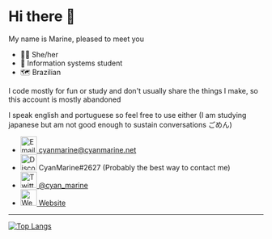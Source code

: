 # Hi there 👋
My name is Marine, pleased to meet you

- 👸🏽 She/her
- 🏫 Information systems student
- 🗺️ Brazilian

I code mostly for fun or study and don't usually share the things I make, so this account is mostly abandoned

I speak english and portuguese so feel free to use either
(I am studying japanese but am not good enough to sustain conversations ごめん)


- [<img src="https://img.icons8.com/bubbles/50/000000/apple-mail.png" width=32px alt="Email" title="Email"> cyanmarine@cyanmarine.net][Email] 
- <img src="https://img.icons8.com/bubbles/50/000000/discord-logo.png" alt="Discord username" title="Discord username" width=32px;> CyanMarine#2627 (Probably the best way to contact me)
- [<img src="https://img.icons8.com/bubbles/50/000000/twitter.png" alt="Twitter" title="Twitter" width=32px;> @cyan_marine][Twitter]
- [<img src="https://img.icons8.com/bubbles/50/000000/domain.png" alt="Website" title="Website" width=32px;> Website][Website]


<!-- [<img src="" alt="" title="" width=16px;> ][] -->


----


[![Top Langs](https://github-readme-stats.vercel.app/api/top-langs/?username=PrincessCyanMarine&theme=nightowl&hide_border=true&layout=compact)](https://github.com/anuraghazra/github-readme-stats)


[Twitter]: https://twitter.com/cyan_marine
[Website]: https://cyanmarine.net/
[Email]: mailto:cyanmarine@cyanmarine.net
